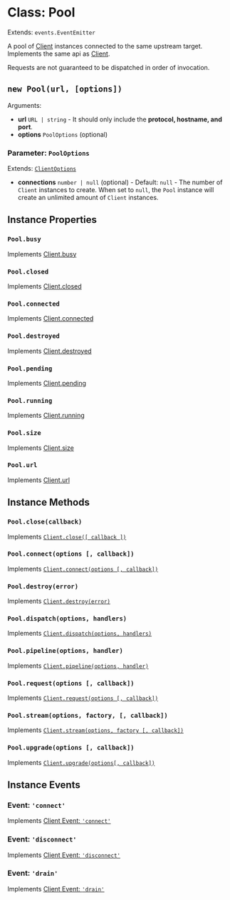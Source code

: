 # Class: Pool

Extends: `events.EventEmitter`

A pool of [Client](./Client.md) instances connected to the same upstream target. Implements the same api as [Client](./Client.md).

Requests are not guaranteed to be dispatched in order of invocation.

## `new Pool(url, [options])`

Arguments:

* **url** `URL | string` - It should only include the **protocol, hostname, and port**.
* **options** `PoolOptions` (optional)

### Parameter: `PoolOptions`

Extends: [`ClientOptions`](./Client.md#parameter-clientoptions)

* **connections** `number | null` (optional) - Default: `null` - The number of `Client` instances to create. When set to `null`, the `Pool` instance will create an unlimited amount of `Client` instances.

## Instance Properties

### `Pool.busy`

Implements [Client.busy](./Client.md#clientbusy)

### `Pool.closed`

Implements [Client.closed](./Client.md#clientclosed)

### `Pool.connected`

Implements [Client.connected](./Client.md#clientconnected)

### `Pool.destroyed`

Implements [Client.destroyed](./Client.md#clientdestroyed)

### `Pool.pending`

Implements [Client.pending](./Client.md#clientpending)

<!-- TODO: https://github.com/nodejs/undici/issues/561 
### `Pool.pipelining`

Implements [Client.pipelining](./Client.md#clientpipelining) -->

### `Pool.running`

Implements [Client.running](./Client.md#clientrunning)

### `Pool.size`

Implements [Client.size](./Client.md#clientsize)

### `Pool.url`

Implements [Client.url](./Client.md#clienturl)

## Instance Methods

### `Pool.close(callback)`

Implements [`Client.close([ callback ])`](./Client.md#clientclose-callback-)

### `Pool.connect(options [, callback])`

Implements [`Client.connect(options [, callback])`](./Client.md#clientconnectoptions--callback)

### `Pool.destroy(error)`

Implements [`Client.destroy(error)`](./Client.md#clientdestroyerror)

### `Pool.dispatch(options, handlers)`

Implements [`Client.dispatch(options, handlers)`](./Client.md#clientdispatchoptions-handlers)

### `Pool.pipeline(options, handler)`

Implements [`Client.pipeline(options, handler)`](./Client.md#clientpipelineoptions-handler)

### `Pool.request(options [, callback])`

Implements [`Client.request(options [, callback])`](./Client.md#clientrequestoptions--callback)

### `Pool.stream(options, factory, [, callback])`

Implements [`Client.stream(options, factory [, callback])`](./Client.md#clientstreamoptions-factory--callback)

### `Pool.upgrade(options [, callback])`

Implements [`Client.upgrade(options[, callback])`](./Client.md#clientupgradeoptions-callback)

## Instance Events

### Event: `'connect'`

Implements [Client Event: `'connect'`](./Client.md#event-connect)

### Event: `'disconnect'`

Implements [Client Event: `'disconnect'`](./Client.md#event-connect)

### Event: `'drain'`

Implements [Client Event: `'drain'`](./Client.md#event-connect)
